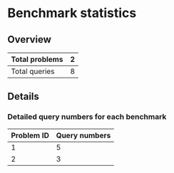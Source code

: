 
# Benchmark statistics

## Overview

| Total problems | 2 |
| --- | --- |
| Total queries | 8 |
      

## Details

### Detailed query numbers for each benchmark

| Problem ID | Query numbers |      
| --- | --- |      
| 1 | 5 |
| 2 | 3 |
